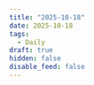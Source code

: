 ```yaml
---
title: "2025-10-18"
date: 2025-10-18
tags:
  - Daily
draft: true
hidden: false
disable_feed: false
---
```


